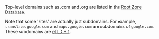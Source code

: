 Top-level domains such as .com and .org are listed in the
[Root Zone Database](https://www.iana.org/domains/root/db).

Note that some 'sites' are actually just subdomains. For example,
`translate.google.com` and `maps.google.com` are subdomains of `google.com`. These subdomains are [eTLD + 1](#etld).
